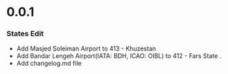 # 0.0.1

### States Edit

- Add Masjed Soleiman Airport to 413 - Khuzestan
- Add Bandar Lengeh Airport(IATA: BDH, ICAO: OIBL) to 412 - Fars State .
- Add changelog.md file